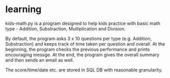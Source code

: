 # learning

kids-math.py is a program designed to help kids practice with basic math type - Addition, Substraction, Multiplication and Division. 

By default, the program asks 3 x 10 questions per type (e.g. Addition, Substraction) and keeps track of time taken per question and overall. At the beginning, the program checks the previous performance and prints encouraging messge. At the end, the program gives the overall summary and then sends an email as well.

The score/time/date etc. are stored in SQL DB with reasonable granularity.  
